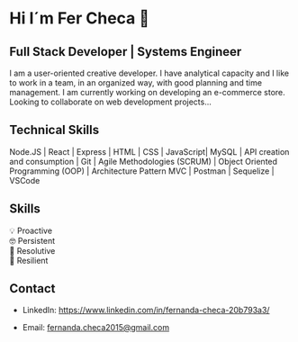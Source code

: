 # Hi I´m Fer Checa 👋 
## Full Stack Developer | Systems Engineer
I am a user-oriented creative developer. I have analytical capacity and I like to work in a team, in an organized way, with good planning and time management.
I am currently working on developing an e-commerce store. Looking to collaborate on web development projects...

## Technical Skills

Node.JS | React | Express | HTML | CSS | JavaScript| MySQL | API creation and consumption | Git | Agile Methodologies (SCRUM) | Object Oriented Programming (OOP) | Architecture Pattern MVC | Postman | Sequelize | VSCode

## Skills 

💡 Proactive<br>
🤓 Persistent<br>
🧩 Resolutive<br>
🤖 Resilient

## Contact

* LinkedIn: https://www.linkedin.com/in/fernanda-checa-20b793a3/

* Email: fernanda.checa2015@gmail.com 

   




